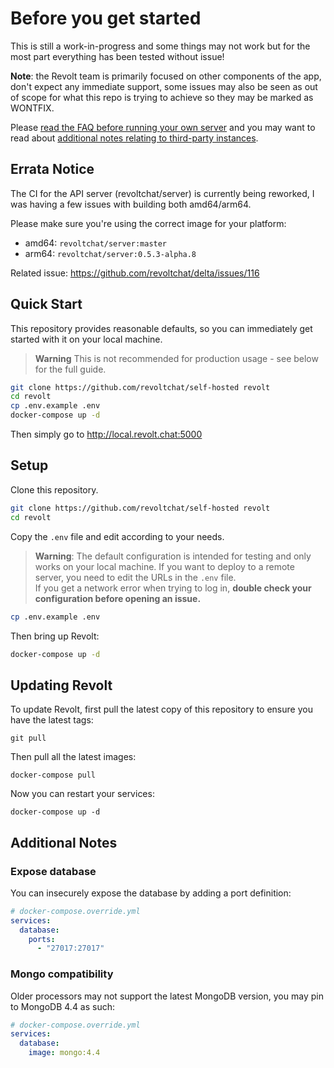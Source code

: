# Before you get started

This is still a work-in-progress and some things may not work but for the most part everything has been tested without issue!

**Note**: the Revolt team is primarily focused on other components of the app, don't expect any immediate support, some issues may also be seen as out of scope for what this repo is trying to achieve so they may be marked as WONTFIX.

Please [read the FAQ before running your own server](https://developers.revolt.chat/faq/usage#guidelines-for-third-party-instances) and you may want to read about [additional notes relating to third-party instances](https://developers.revolt.chat/faq/instances).

## Errata Notice

The CI for the API server (revoltchat/server) is currently being reworked, I was having a few issues with building both amd64/arm64.

Please make sure you're using the correct image for your platform:
- amd64: `revoltchat/server:master`
- arm64: `revoltchat/server:0.5.3-alpha.8`

Related issue: https://github.com/revoltchat/delta/issues/116

## Quick Start

This repository provides reasonable defaults, so you can immediately get started with it on your local machine.

> **Warning**
> This is not recommended for production usage - see below for the full guide.

```bash
git clone https://github.com/revoltchat/self-hosted revolt
cd revolt
cp .env.example .env
docker-compose up -d
```

Then simply go to http://local.revolt.chat:5000

## Setup

Clone this repository.

```bash
git clone https://github.com/revoltchat/self-hosted revolt
cd revolt
```

Copy the `.env` file and edit according to your needs.

> **Warning**: The default configuration is intended for testing and only works on your local machine. If you want to deploy to a remote server, you need to edit the URLs in the `.env` file. \
> If you get a network error when trying to log in, **double check your configuration before opening an issue.**

```bash
cp .env.example .env
```

Then bring up Revolt:

```bash
docker-compose up -d
```

## Updating Revolt

To update Revolt, first pull the latest copy of this repository to ensure you have the latest tags:

```
git pull
```

Then pull all the latest images:

```
docker-compose pull
```

Now you can restart your services:

```
docker-compose up -d
```

## Additional Notes

### Expose database

You can insecurely expose the database by adding a port definition:

```yml
# docker-compose.override.yml
services:
  database:
    ports:
      - "27017:27017"
```

### Mongo compatibility

Older processors may not support the latest MongoDB version, you may pin to MongoDB 4.4 as such:

```yml
# docker-compose.override.yml
services:
  database:
    image: mongo:4.4
```
